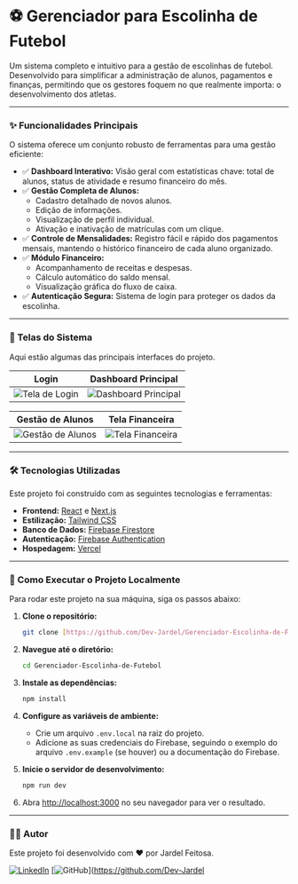 # ⚽ Gerenciador para Escolinha de Futebol

Um sistema completo e intuitivo para a gestão de escolinhas de futebol. Desenvolvido para simplificar a administração de alunos, pagamentos e finanças, permitindo que os gestores foquem no que realmente importa: o desenvolvimento dos atletas.

---

### ✨ Funcionalidades Principais

O sistema oferece um conjunto robusto de ferramentas para uma gestão eficiente:

- ✅ **Dashboard Interativo:** Visão geral com estatísticas chave: total de alunos, status de atividade e resumo financeiro do mês.
- ✅ **Gestão Completa de Alunos:**
  - Cadastro detalhado de novos alunos.
  - Edição de informações.
  - Visualização de perfil individual.
  - Ativação e inativação de matrículas com um clique.
- ✅ **Controle de Mensalidades:** Registro fácil e rápido dos pagamentos mensais, mantendo o histórico financeiro de cada aluno organizado.
- ✅ **Módulo Financeiro:**
  - Acompanhamento de receitas e despesas.
  - Cálculo automático do saldo mensal.
  - Visualização gráfica do fluxo de caixa.
- ✅ **Autenticação Segura:** Sistema de login para proteger os dados da escolinha.

---

### 📸 Telas do Sistema

Aqui estão algumas das principais interfaces do projeto.

|                       Login                        |                   Dashboard Principal                    |
| :------------------------------------------------: | :------------------------------------------------------: |
| ![Tela de Login](https://i.imgur.com/tzsyByp.jpeg) | ![Dashboard Principal](https://i.imgur.com/d9A2v3d.jpeg) |

|                   Gestão de Alunos                    |                   Tela Financeira                    |
| :---------------------------------------------------: | :--------------------------------------------------: |
| ![Gestão de Alunos](https://i.imgur.com/k0NuUUL.jpeg) | ![Tela Financeira](https://i.imgur.com/ajpuDPn.jpeg) |

---

### 🛠️ Tecnologias Utilizadas

Este projeto foi construído com as seguintes tecnologias e ferramentas:

- **Frontend:** [React](https://reactjs.org/) e [Next.js](https://nextjs.org/)
- **Estilização:** [Tailwind CSS](https://tailwindcss.com/)
- **Banco de Dados:** [Firebase Firestore](https://firebase.google.com/docs/firestore)
- **Autenticação:** [Firebase Authentication](https://firebase.google.com/docs/auth)
- **Hospedagem:** [Vercel](https://vercel.com/)

---

### 🚀 Como Executar o Projeto Localmente

Para rodar este projeto na sua máquina, siga os passos abaixo:

1.  **Clone o repositório:**

    ```bash
    git clone [https://github.com/Dev-Jardel/Gerenciador-Escolinha-de-Futebol.git](https://github.com/Dev-Jardel/Gerenciador-Escolinha-de-Futebol.git)
    ```

2.  **Navegue até o diretório:**

    ```bash
    cd Gerenciador-Escolinha-de-Futebol
    ```

3.  **Instale as dependências:**

    ```bash
    npm install
    ```

4.  **Configure as variáveis de ambiente:**

    - Crie um arquivo `.env.local` na raiz do projeto.
    - Adicione as suas credenciais do Firebase, seguindo o exemplo do arquivo `.env.example` (se houver) ou a documentação do Firebase.

5.  **Inicie o servidor de desenvolvimento:**

    ```bash
    npm run dev
    ```

6.  Abra [http://localhost:3000](http://localhost:3000) no seu navegador para ver o resultado.

---

### 👨‍💻 Autor

Este projeto foi desenvolvido com ❤️ por Jardel Feitosa.

[![LinkedIn](https://img.shields.io/badge/LinkedIn-Jardel%20Feitosa-0077B5?style=for-the-badge&logo=linkedin)](URL_DO_SEU_LINKEDIN_AQUI)
[![GitHub](https://img.shields.io/badge/GitHub-Dev--Jardel-181717?style=for-the-badge&logo=github)](https://github.com/Dev-Jardel